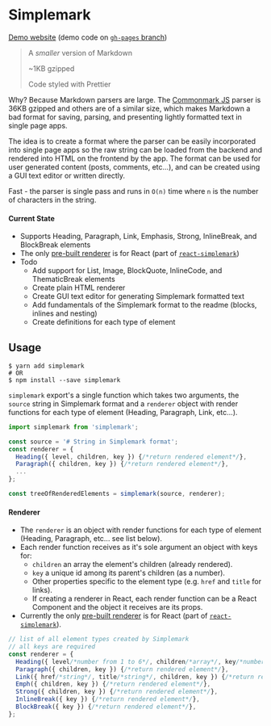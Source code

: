 # Simplemark

[Demo website](https://simplemark.rafgraph.dev) (demo code on [`gh-pages` branch](https://github.com/rafgraph/simplemark/tree/gh-pages))

> A *smaller* version of Markdown
>
> ~1KB gzipped
>
> Code styled with Prettier

Why? Because Markdown parsers are large. The [Commonmark JS](https://github.com/jgm/commonmark.js) parser is 36KB gzipped and others are of a similar size, which makes Markdown a bad format for saving, parsing, and presenting lightly formatted text in single page apps.

The idea is to create a format where the parser can be easily incorporated into single page apps so the raw string can be loaded from the backend and rendered into HTML on the frontend by the app. The format can be used for user generated content (posts, comments, etc...), and can be created using a GUI text editor or written directly.

Fast - the parser is single pass and runs in `O(n)` time where `n` is the number of characters in the string.

#### Current State
- Supports Heading, Paragraph, Link, Emphasis, Strong, InlineBreak, and BlockBreak elements
- The only [pre-built renderer](https://github.com/rafgraph/react-simplemark/blob/main/src/simplemarkReactRenderer.js) is for React (part of [`react-simplemark`](https://github.com/rafgraph/react-simplemark))
- Todo
  - Add support for List, Image, BlockQuote, InlineCode, and ThematicBreak elements
  - Create plain HTML renderer
  - Create GUI text editor for generating Simplemark formatted text
  - Add fundamentals of the Simplemark format to the readme (blocks, inlines and nesting)
  - Create definitions for each type of element

## Usage
```shell
$ yarn add simplemark
# OR
$ npm install --save simplemark
```
`simplemark` export's a single function which takes two arguments, the `source` string in Simplemark format and a `renderer` object with render functions for each type of element (Heading, Paragraph, Link, etc...).

```js
import simplemark from 'simplemark';

const source = '# String in Simplemark format';
const renderer = {
  Heading({ level, children, key }) {/*return rendered element*/},
  Paragraph({ children, key }) {/*return rendered element*/},
  ...
};

const treeOfRenderedElements = simplemark(source, renderer);
```

#### Renderer
- The `renderer` is an object with render functions for each type of element (Heading, Paragraph, etc... see list below).
- Each render function receives as it's sole argument an object with keys for:
  - `children` an array the element's children (already rendered).
  - `key` a unique id among its parent's children (as a number).
  - Other properties specific to the element type (e.g. `href` and `title` for links).
  - If creating a renderer in React, each render function can be a React Component and the object it receives are its props.
- Currently the only [pre-built renderer](https://github.com/rafgraph/react-simplemark/blob/main/src/simplemarkReactRenderer.js) is for React (part of [`react-simplemark`](https://github.com/rafgraph/react-simplemark)).
```js
// list of all element types created by Simplemark
// all keys are required
const renderer = {
  Heading({ level/*number from 1 to 6*/, children/*array*/, key/*number*/ }) {/*return rendered element*/},
  Paragraph({ children, key }) {/*return rendered element*/},
  Link({ href/*string*/, title/*string*/, children, key }) {/*return rendered element*/},
  Emph({ children, key }) {/*return rendered element*/},
  Strong({ children, key }) {/*return rendered element*/},
  InlineBreak({ key }) {/*return rendered element*/},
  BlockBreak({ key }) {/*return rendered element*/},
};
```
